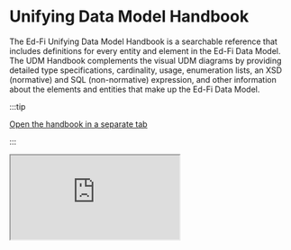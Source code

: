 # Unifying Data Model Handbook

The Ed-Fi Unifying Data Model Handbook is a searchable reference that includes
definitions for every entity and element in the Ed-Fi Data Model. The UDM
Handbook complements the visual UDM diagrams by providing detailed type
specifications, cardinality, usage, enumeration lists, an XSD (normative) and
SQL (non-normative) expression, and other information about the elements and
entities that make up the Ed-Fi Data Model.

:::tip

<a href="https://edfidocs.blob.core.windows.net/$web/handbook/v3.3/index.html" target="_blank">Open the handbook in a separate tab</a>

:::

<iframe src="https://edfidocs.blob.core.windows.net/$web/handbook/v3.3/index.html"
  title="Data Standard v3.3.1-b Handbook" />
